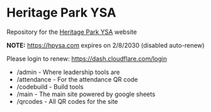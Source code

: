 # Heritage Park YSA
Repository for the [Heritage Park YSA](https://hpysa.com) website

**NOTE:** https://hpysa.com expires on 2/8/2030 (disabled auto-renew)

Please login to renew: https://dash.cloudflare.com/login

* /admin - Where leadership tools are
* /attendance - For the attendance QR code
* /codebuild - Build tools 
* /main - The main site powered by google sheets
* /qrcodes - All QR codes for the site
